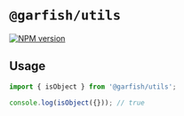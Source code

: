 # `@garfish/utils`

[![NPM version](https://img.shields.io/npm/v/@garfish/utils.svg?style=flat-square)](https://www.npmjs.com/package/@garfish/utils)

## Usage

```js
import { isObject } from '@garfish/utils';

console.log(isObject({})); // true
```
